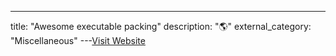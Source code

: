 ---
title: "Awesome executable packing"
description: "🌎"
external_category: "Miscellaneous"
---[Visit Website](https://github.com/packing-box/awesome-executable-packing)

